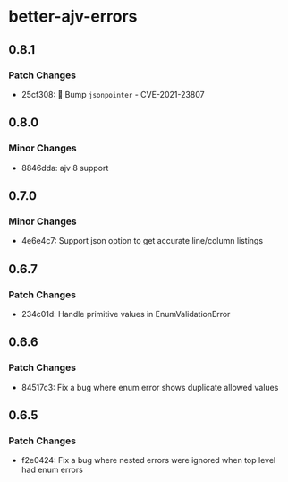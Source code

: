# better-ajv-errors

## 0.8.1

### Patch Changes

- 25cf308: :fire_engine: Bump `jsonpointer` - CVE-2021-23807

## 0.8.0

### Minor Changes

- 8846dda: ajv 8 support

## 0.7.0

### Minor Changes

- 4e6e4c7: Support json option to get accurate line/column listings

## 0.6.7

### Patch Changes

- 234c01d: Handle primitive values in EnumValidationError

## 0.6.6

### Patch Changes

- 84517c3: Fix a bug where enum error shows duplicate allowed values

## 0.6.5

### Patch Changes

- f2e0424: Fix a bug where nested errors were ignored when top level had enum errors
